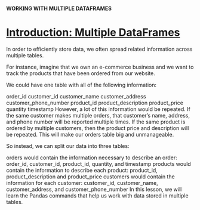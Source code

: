 #### WORKING WITH MULTIPLE DATAFRAMES

# [Introduction: Multiple DataFrames](https://www.codecademy.com/courses/data-processing-pandas/lessons/pandas-multiple-tables/exercises/intro)

In order to efficiently store data, we often spread related information across multiple tables.

For instance, imagine that we own an e-commerce business and we want to track the products that have been ordered from our website.

We could have one table with all of the following information:

order_id
customer_id
customer_name
customer_address
customer_phone_number
product_id
product_description
product_price
quantity
timestamp
However, a lot of this information would be repeated. If the same customer makes multiple orders, that customer’s name, address, and phone number will be reported multiple times. If the same product is ordered by multiple customers, then the product price and description will be repeated. This will make our orders table big and unmanageable.

So instead, we can split our data into three tables:

orders would contain the information necessary to describe an order: order_id, customer_id, product_id, quantity, and timestamp
products would contain the information to describe each product: product_id, product_description and product_price
customers would contain the information for each customer: customer_id, customer_name, customer_address, and customer_phone_number
In this lesson, we will learn the Pandas commands that help us work with data stored in multiple tables.
